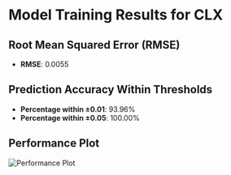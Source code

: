 # Model Training Results for CLX

## Root Mean Squared Error (RMSE)
- **RMSE**: 0.0055

## Prediction Accuracy Within Thresholds
- **Percentage within ±0.01**: 93.96%
- **Percentage within ±0.05**: 100.00%

## Performance Plot
![Performance Plot](../imgs/CLX.png)
